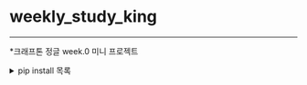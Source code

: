 # weekly_study_king

---
*크래프톤 정글 week.0 미니 프로젝트


<details><summary>pip install 목록</summary>
APScheduler==3.11.0
  
beautifulsoup4==4.13.3

blinker==1.9.0

bs4==0.0.2

certifi==2025.1.31

charset-normalizer==3.4.1

click==8.1.8

colorama==0.4.6

dnspython==2.7.0

Flask==3.1.0

Flask-JWT-Extended==4.7.1

Flask-WTF==1.2.2

idna==3.10

itsdangerous==2.2.0

Jinja2==3.1.6

MarkupSafe==3.0.2

PyJWT==2.10.1

pymongo==4.11.2

pytz==2025.1

requests==2.32.3

soupsieve==2.6

typing_extensions==4.12.2

tzdata==2025.1

tzlocal==5.3.1

urllib3==2.3.0

Werkzeug==3.1.3

WTForms==3.2.1
</details><output>
